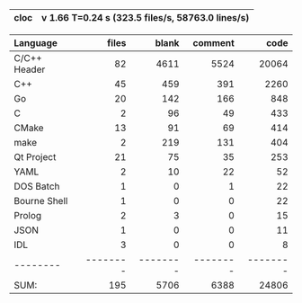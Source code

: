 cloc| v 1.66  T=0.24 s (323.5 files/s, 58763.0 lines/s)
--- | ---

Language|files|blank|comment|code
:-------|-------:|-------:|-------:|-------:
C/C++ Header|82|4611|5524|20064
C++|45|459|391|2260
Go|20|142|166|848
C|2|96|49|433
CMake|13|91|69|414
make|2|219|131|404
Qt Project|21|75|35|253
YAML|2|10|22|52
DOS Batch|1|0|1|22
Bourne Shell|1|0|0|22
Prolog|2|3|0|15
JSON|1|0|0|11
IDL|3|0|0|8
--------|--------|--------|--------|--------
SUM:|195|5706|6388|24806
